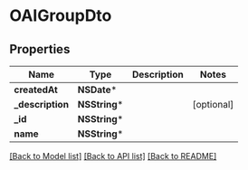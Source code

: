 # OAIGroupDto

## Properties
Name | Type | Description | Notes
------------ | ------------- | ------------- | -------------
**createdAt** | **NSDate*** |  | 
**_description** | **NSString*** |  | [optional] 
**_id** | **NSString*** |  | 
**name** | **NSString*** |  | 

[[Back to Model list]](../README.md#documentation-for-models) [[Back to API list]](../README.md#documentation-for-api-endpoints) [[Back to README]](../README.md)



